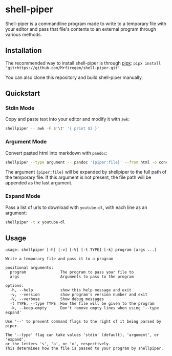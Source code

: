 # shell-piper

Shell-piper is a commandline program made to write to a temporary file with your editor and pass that file's contents to an external program through various methods.

## Installation

The recommended way to install shell-piper is through [pipx](https://github.com/pypa/pipx): `pipx install 'git+https://github.com/Mrfiregem/shell-piper.git'`

You can also clone this repository and build shell-piper manually.

## Quickstart

### Stdin Mode

Copy and paste text into your editor and modify it with `awk`:

```bash
shellpiper -- awk -F $'\t' '{ print $2 }'
```

### Argument Mode

Convert pasted html into markdown with `pandoc`:

```bash
shellpiper --type argument -- pandoc '{piper:file}' --from html -o converted.md
```

The argument `{piper:file}` will be expanded by shellpiper to the full path of the temporary file. If this argument is not present, the file path will be appended as the last argument.

### Expand Mode

Pass a list of urls to download with `youtube-dl`, with each line as an argument:

```bash
shellpiper -t x youtube-dl
```

## Usage

```
usage: shellpiper [-h] [-v] [-V] [-t TYPE] [-k] program [args ...]

Write a temporary file and pass it to a program

positional arguments:
  program               The program to pass your file to
  args                  Arguments to pass to the program

options:
  -h, --help            show this help message and exit
  -v, --version         show program's version number and exit
  -V, --verbose         Show debug messages
  -t TYPE, --type TYPE  How the file will be given to the program
  -k, --keep-empty      Don't remove empty lines when using '--type expand'

Use '--' to prevent command flags to the right of it being parsed by piper.

The '--type' flag can take values 'stdin' (default), 'argument', or 'expand',
or the letters 's', 'a', or 'x', respectively.
This determines how the file is passed to your program by shellpiper.
```
